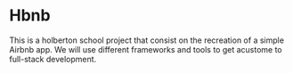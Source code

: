 # Hbnb
This is a holberton school project that consist on the recreation of a simple Airbnb app.  We will use different frameworks and tools to get acustome to full-stack development.